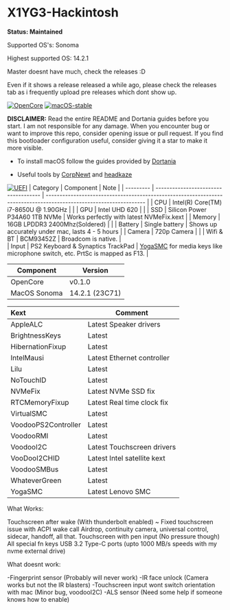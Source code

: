 # X1YG3-Hackintosh

**Status: Maintained**

Supported OS's: Sonoma

Highest supported OS: 14.2.1

Master doesnt have much, check the releases :D

Even if it shows a release released a while ago, please check the releases tab as i frequently upload pre releases which dont show up.

[![OpenCore](https://img.shields.io/badge/OpenCore-1.0.0-blue.svg)](https://github.com/acidanthera/OpenCorePkg)
[![macOS-stable](https://img.shields.io/badge/macOS-14.2.1-forest_green.svg)](https://www.apple.com/macos/sonoma)

**DISCLAIMER:**
Read the entire README and Dortania guides before you start. I am not responsible for any damage.
When you encounter bug or want to improve this repo, consider opening issue or pull request. 
If you find this bootloader configuration useful, consider giving it a star to make it more visible.

- To install macOS follow the guides provided by [Dortania](https://dortania.github.io/getting-started/)

- Useful tools by [CorpNewt](https://github.com/corpnewt) and [headkaze](https://github.com/headkaze/Hackintool)

[![UEFI](https://img.shields.io/badge/UEFI-N24ET61W-lightgrey)](https://pcsupport.lenovo.com/us/en/products/laptops-and-netbooks/thinkpad-t-series-laptops/thinkpad-t480-type-20l5-20l6/downloads/ds502355)
| Category  | Component                            | Note                                                                                                               |
| --------- | ------------------------------------ | ------------------------------------------------------------------------------------------------------------------ |
| CPU       | Intel(R) Core(TM) i7-8650U @ 1.90GHz |                                                                                                                    |
| GPU       | Intel UHD 620                        |                                                                                                                    |
| SSD       | Silicon Power P34A60 1TB NVMe        | Works perfectly with latest NVMeFix.kext                                                                           |
| Memory    | 16GB LPDDR3 2400Mhz(Soldered)        |                                                                                                                    |
| Battery   | Single battery                       | Shows up accurately under mac, lasts 4 - 5 hours                                                                   |
| Camera    | 720p Camera                          |                                                                                                                    |
| Wifi & BT | BCM93452Z                            | Broadcom is native.                                                                                                |                     
| Input     | PS2 Keyboard & Synaptics TrackPad    | [YogaSMC](https://github.com/zhen-zen/YogaSMC) for media keys like microphone switch, etc. PrtSc is mapped as F13. |


| Component      | Version        |
| -------------- | -------------- |
| OpenCore       | v0.1.0         |
| MacOS Sonoma   | 14.2.1 (23C71) |


| Kext                   | Comment        
|:---------------------- | ------------------------------      
| AppleALC               | Latest Speaker drivers
| BrightnessKeys         | Latest         
| HibernationFixup       | Latest                
| IntelMausi             | Latest Ethernet controller
| Lilu                   | Latest         
| NoTouchID              | Latest         
| NVMeFix                | Latest NVMe SSD fix
| RTCMemoryFixup         | Latest Real time clock fix
| VirtualSMC             | Latest         
| VoodooPS2Controller    | Latest         
| VoodooRMI              | Latest         
| VoodooI2C              | Latest Touchscreen drivers
| VooDooI2CHID           | Latest Intel satellite kext
| VoodooSMBus            | Latest         
| WhateverGreen          | Latest         
| YogaSMC                | Latest Lenovo SMC



What Works:

Touchscreen after wake (With thunderbolt enabled) ~ Fixed touchscreen issue with ACPI wake call
Airdrop, continuity camera, universal control, sidecar, handoff, all that. 
Touchscreen with pen input (No pressure though)
All special fn keys
USB 3.2 Type-C ports (upto 1000 MB/s speeds with my nvme external drive)

What doesnt work:

-Fingerprint sensor (Probably will never work)
-IR face unlock (Camera works but not the IR blasters)
-Touchscreen input wont switch orientation with mac (Minor bug, voodooI2C)
-ALS sensor (Need some help if someone knows how to enable)
